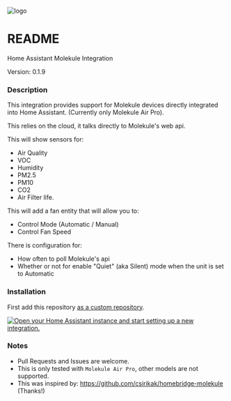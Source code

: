 ![logo](https://github.com/user-attachments/assets/65b8b825-56c5-41db-8d95-6bdddef1ddf2)

# README

Home Assistant Molekule Integration

Version: 0.1.9

### Description

This integration provides support for Molekule devices directly integrated into Home Assistant.  (Currently only Molekule Air Pro).

This relies on the cloud, it talks directly to Molekule's web api.

This will show sensors for: 

* Air Quality
* VOC
* Humidity
* PM2.5
* PM10
* CO2
* Air Filter life.

This will add a fan entity that will allow you to: 

* Control Mode (Automatic / Manual)
* Control Fan Speed 

There is configuration for:

* How often to poll Molekule's api
* Whether or not for enable "Quiet" (aka Silent) mode when the unit is set to Automatic

### Installation
First add this repository [as a custom repository](https://hacs.xyz/docs/faq/custom_repositories/).

[![Open your Home Assistant instance and start setting up a new integration.](https://my.home-assistant.io/badges/config_flow_start.svg)](https://my.home-assistant.io/redirect/config_flow_start/?domain=molekule)



### Notes

* Pull Requests and Issues are welcome.
* This is only tested with `Molekule Air Pro`, other models are not supported.
* This was inspired by: https://github.com/csirikak/homebridge-molekule  (Thanks!)


